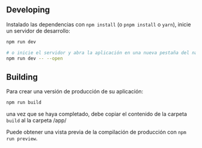 ## Developing

Instalado las dependencias con `npm install` (o `pnpm install` o `yarn`), inicie un servidor de desarrollo:

```bash
npm run dev

# o inicie el servidor y abra la aplicación en una nueva pestaña del navegador
npm run dev -- --open
```

## Building

Para crear una versión de producción de su aplicación:

```bash
npm run build
```

una vez que se haya completado, debe copiar el contenido de la carpeta `build` al la carpeta /app/

Puede obtener una vista previa de la compilación de producción con `npm run preview`.
